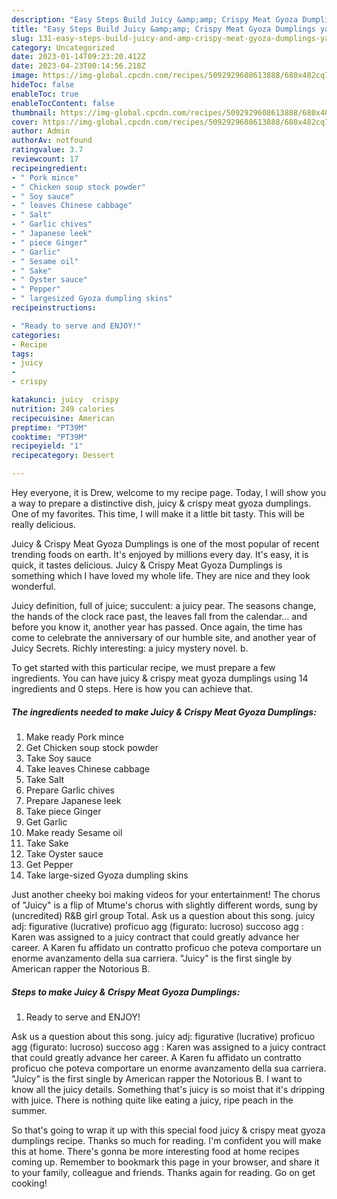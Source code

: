 ```yaml
---
description: "Easy Steps Build Juicy &amp;amp; Crispy Meat Gyoza Dumplings yang Delicious"
title: "Easy Steps Build Juicy &amp;amp; Crispy Meat Gyoza Dumplings yang Delicious"
slug: 131-easy-steps-build-juicy-and-amp-crispy-meat-gyoza-dumplings-yang-delicious
category: Uncategorized
date: 2023-01-14T09:23:20.412Z
date: 2023-04-23T00:14:56.218Z
image: https://img-global.cpcdn.com/recipes/5092929608613888/680x482cq70/juicy-crispy-meat-gyoza-dumplings-recipe-main-photo.jpg
hideToc: false
enableToc: true
enableTocContent: false
thumbnail: https://img-global.cpcdn.com/recipes/5092929608613888/680x482cq70/juicy-crispy-meat-gyoza-dumplings-recipe-main-photo.jpg
cover: https://img-global.cpcdn.com/recipes/5092929608613888/680x482cq70/juicy-crispy-meat-gyoza-dumplings-recipe-main-photo.jpg
author: Admin
authorAv: notfound
ratingvalue: 3.7
reviewcount: 17
recipeingredient:
- " Pork mince"
- " Chicken soup stock powder"
- " Soy sauce"
- " leaves Chinese cabbage"
- " Salt"
- " Garlic chives"
- " Japanese leek"
- " piece Ginger"
- " Garlic"
- " Sesame oil"
- " Sake"
- " Oyster sauce"
- " Pepper"
- " largesized Gyoza dumpling skins"
recipeinstructions:

- "Ready to serve and ENJOY!"
categories:
- Recipe
tags:
- juicy
- 
- crispy

katakunci: juicy  crispy 
nutrition: 249 calories
recipecuisine: American
preptime: "PT39M"
cooktime: "PT39M"
recipeyield: "1"
recipecategory: Dessert

---
```



Hey everyone, it is Drew, welcome to my recipe page. Today, I will show you a way to prepare a distinctive dish, juicy &amp; crispy meat gyoza dumplings. One of my favorites. This time, I will make it a little bit tasty. This will be really delicious.

Juicy &amp; Crispy Meat Gyoza Dumplings is one of the most popular of recent trending foods on earth. It's enjoyed by millions every day. It's easy, it is quick, it tastes delicious. Juicy &amp; Crispy Meat Gyoza Dumplings is something which I have loved my whole life. They are nice and they look wonderful.

Juicy definition, full of juice; succulent: a juicy pear. The seasons change, the hands of the clock race past, the leaves fall from the calendar… and before you know it, another year has passed. Once again, the time has come to celebrate the anniversary of our humble site, and another year of Juicy Secrets. Richly interesting: a juicy mystery novel. b.


To get started with this particular recipe, we must prepare a few ingredients. You can have juicy &amp; crispy meat gyoza dumplings using 14 ingredients and 0 steps. Here is how you can achieve that.

<!--inarticleads1-->

##### The ingredients needed to make Juicy &amp; Crispy Meat Gyoza Dumplings:

1. Make ready  Pork mince
1. Get  Chicken soup stock powder
1. Take  Soy sauce
1. Take  leaves Chinese cabbage
1. Take  Salt
1. Prepare  Garlic chives
1. Prepare  Japanese leek
1. Take  piece Ginger
1. Get  Garlic
1. Make ready  Sesame oil
1. Take  Sake
1. Take  Oyster sauce
1. Get  Pepper
1. Take  large-sized Gyoza dumpling skins


Just another cheeky boi making videos for your entertainment! The chorus of &#34;Juicy&#34; is a flip of Mtume&#39;s chorus with slightly different words, sung by (uncredited) R&amp;B girl group Total. Ask us a question about this song. juicy adj: figurative (lucrative) proficuo agg (figurato: lucroso) succoso agg : Karen was assigned to a juicy contract that could greatly advance her career. A Karen fu affidato un contratto proficuo che poteva comportare un enorme avanzamento della sua carriera. &#34;Juicy&#34; is the first single by American rapper the Notorious B. 

<!--inarticleads2-->

##### Steps to make Juicy &amp; Crispy Meat Gyoza Dumplings:


1. Ready to serve and ENJOY!

Ask us a question about this song. juicy adj: figurative (lucrative) proficuo agg (figurato: lucroso) succoso agg : Karen was assigned to a juicy contract that could greatly advance her career. A Karen fu affidato un contratto proficuo che poteva comportare un enorme avanzamento della sua carriera. &#34;Juicy&#34; is the first single by American rapper the Notorious B. I want to know all the juicy details. Something that&#39;s juicy is so moist that it&#39;s dripping with juice. There is nothing quite like eating a juicy, ripe peach in the summer. 

So that's going to wrap it up with this special food juicy &amp; crispy meat gyoza dumplings recipe. Thanks so much for reading. I'm confident you will make this at home. There's gonna be more interesting food at home recipes coming up. Remember to bookmark this page in your browser, and share it to your family, colleague and friends. Thanks again for reading. Go on get cooking!
